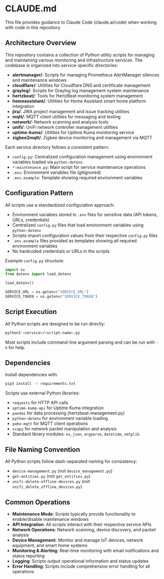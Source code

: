 # CLAUDE.md

This file provides guidance to Claude Code (claude.ai/code) when working with code in this repository.

## Architecture Overview

This repository contains a collection of Python utility scripts for managing and maintaining various monitoring and infrastructure services. The codebase is organized into service-specific directories:

- **alertmanager/**: Scripts for managing Prometheus AlertManager silences and maintenance windows
- **cloudflare/**: Utilities for Cloudflare DNS and certificate management
- **graylog/**: Scripts for Graylog log management system maintenance
- **hertzbeat/**: Tools for HertzBeat monitoring system management
- **homeassistant/**: Utilities for Home Assistant smart home platform integration
- **jira/**: JIRA project management and issue tracking utilities
- **mqtt/**: MQTT client utilities for messaging and testing
- **network/**: Network scanning and analysis tools
- **unifi/**: UniFi network controller management utilities
- **uptime-kuma/**: Utilities for Uptime Kuma monitoring service
- **zigbee2mqtt/**: Zigbee device monitoring and management via MQTT

Each service directory follows a consistent pattern:
- `config.py`: Centralized configuration management using environment variables loaded via `python-dotenv`
- `*-maintenance.py`: Main script for service maintenance operations
- `.env`: Environment variables file (gitignored)
- `.env.example`: Template showing required environment variables

## Configuration Pattern

All scripts use a standardized configuration approach:
- Environment variables stored in `.env` files for sensitive data (API tokens, URLs, credentials)
- Centralized `config.py` files that load environment variables using `python-dotenv`
- Scripts import configuration values from their respective `config.py` files
- `.env.example` files provided as templates showing all required environment variables
- No hardcoded credentials or URLs in the scripts

Example `config.py` structure:
```python
import os
from dotenv import load_dotenv

load_dotenv()

SERVICE_URL = os.getenv("SERVICE_URL")
SERVICE_TOKEN = os.getenv("SERVICE_TOKEN")
```

## Script Execution

All Python scripts are designed to be run directly:
```bash
python3 <service>/<script-name>.py
```

Most scripts include command-line argument parsing and can be run with `-h` for help.

## Dependencies

Install dependencies with:
```bash
pip3 install -r requirements.txt
```

Scripts use external Python libraries:
- `requests` for HTTP API calls
- `uptime-kuma-api` for Uptime Kuma integration
- `pandas` for data processing (hertzbeat-management.py)
- `python-dotenv` for environment variable loading
- `paho-mqtt` for MQTT client operations
- `scapy` for network packet manipulation and analysis
- Standard library modules: `os`, `json`, `argparse`, `datetime`, `smtplib`

## File Naming Convention

All Python scripts follow dash-separated naming for consistency:
- `device-management.py` (not `device_management.py`)
- `get-entities.py` (not `get_entities.py`)
- `unifi-delete-offline-devices.py` (not `unifi_delete_offline_devices.py`)

## Common Operations

- **Maintenance Mode**: Scripts typically provide functionality to enable/disable maintenance windows
- **API Integration**: All scripts interact with their respective service APIs
- **Network Operations**: Network scanning, device discovery, and packet analysis
- **Device Management**: Monitor and manage IoT devices, network equipment, and smart home systems
- **Monitoring & Alerting**: Real-time monitoring with email notifications and status reporting
- **Logging**: Scripts output operational information and status updates
- **Error Handling**: Scripts include comprehensive error handling for all operations